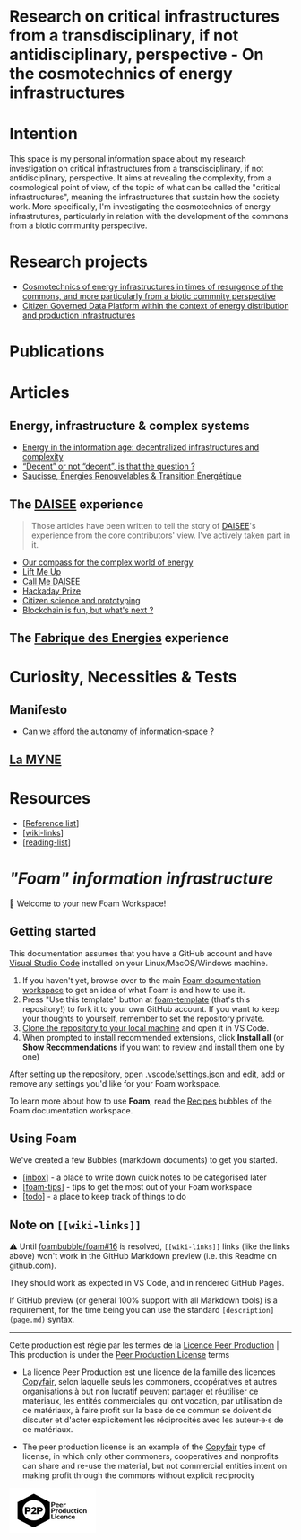 Research on critical infrastructures from a transdisciplinary, if not antidisciplinary, perspective - On the cosmotechnics of energy infrastructures
===

# Intention

This space is my personal information space about my research investigation on critical infrastructures from a transdisciplinary, if not antidisciplinary, perspective. It aims at revealing the complexity, from a cosmological point of view, of the topic of what can be called the "critical infrastructures", meaning the infrastructures that sustain how the society work. More specifically, I'm investigating the cosmotechnics of energy infrastrutures, particularly in relation with the development of the commons from a biotic community perspective. 

# Research projects
* [Cosmotechnics of energy infrastructures in times of resurgence of the commons, and more particularly from a biotic commnity perspective](research-project_cosmotechnics-energy-infrastructure.md)
* [Citizen Governed Data Platform within the context of energy distribution and production infrastructures](research-project_energy-cgdp.md)

# Publications


# Articles
## Energy, infrastructure & complex systems
* [Energy in the information age: decentralized infrastructures and complexity](article_energy-information-age.md)
* [“Decent” or not “decent”, is that the question ?](article_energy-decent-or-not.md)
* [Saucisse, Énergies Renouvelables & Transition Énergétique](article_energy-saucisse-transition.md)

## The [DAISEE](https://daisee.cc) experience
> Those articles have been written to tell the story of [DAISEE](https://daisee.cc)'s experience from the core contributors' view. I've actively taken part in it.
* [Our compass for the complex world of energy](article_daisee-compass-for-the-new-world.md)
* [Lift Me Up](article_daisee-ep.-0-cellcamp-2016-lift-me-up.md)
* [Call Me DAISEE](article_daisee-ep.-1-call-me-daisee.md)
* [Hackaday Prize](article_daisee-ep.-2-hackaday-prize-2016.md)
* [Citizen science and prototyping](article_daisee-ep.-3-citizen-scientists-and-automation.md)
* [Blockchain is fun, but what's next ?](article_daisee-ep.4-blockchain-is-fun-but-whats-next.md)

## The [Fabrique des Energies](https://fabenergies.cc) experience


# Curiosity, Necessities & Tests
## Manifesto
* [Can we afford the autonomy of information-space ?](article_manifesto-autonomy-information-space.md)

## [La MYNE](https://lamyne.org)

# Resources
* [[Reference list]]
* [[wiki-links]]
* [[reading-list]]

# _"Foam" information infrastructure_

👋 Welcome to your new Foam Workspace!

## Getting started

This documentation assumes that you have a GitHub account and have [Visual Studio Code](https://code.visualstudio.com/) installed on your Linux/MacOS/Windows machine.

1. If you haven't yet, browse over to the main [Foam documentation workspace](https://foambubble.github.io/foam) to get an idea of what Foam is and how to use it.
2. Press "Use this template" button at [foam-template](https://github.com/foambubble/foam-template/generate) (that's this repository!) to fork it to your own GitHub account. If you want to keep your thoughts to yourself, remember to set the repository private.
3. [Clone the repository to your local machine](https://help.github.com/en/github/creating-cloning-and-archiving-repositories/cloning-a-repository) and open it in VS Code.
4. When prompted to install recommended extensions, click **Install all** (or **Show Recommendations** if you want to review and install them one by one)

After setting up the repository, open [.vscode/settings.json](.vscode/settings.json) and edit, add or remove any settings you'd like for your Foam workspace.

To learn more about how to use **Foam**, read the [Recipes](https://foambubble.github.io/foam/recipes) bubbles of the Foam documentation workspace.


## Using Foam

We've created a few Bubbles (markdown documents) to get you started.

- [[inbox]] - a place to write down quick notes to be categorised later
- [[foam-tips]] - tips to get the most out of your Foam workspace
- [[todo]] - a place to keep track of things to do

## Note on `[[wiki-links]]`

⚠️ Until [foambubble/foam#16](https://github.com/foambubble/foam/issues/16) is resolved, `[[wiki-links]]` links (like the links above) won't work in the GitHub Markdown preview (i.e. this Readme on github.com). 

They should work as expected in VS Code, and in rendered GitHub Pages.

If GitHub preview (or general 100% support with all Markdown tools) is a requirement, for the time being you can use the standard `[description](page.md)` syntax.

---

Cette production est régie par les termes de la [Licence Peer Production](https://wiki.p2pfoundation.net/Peer_Production_License) | This production is under the [Peer Production License](https://wiki.p2pfoundation.net/Peer_Production_License) terms

* La licence Peer Production est une licence de la famille des licences [Copyfair](https://wiki.p2pfoundation.net/CopyFair_License), selon laquelle seuls les commoners, coopératives et autres organisations à but non lucratif peuvent partager et réutiliser ce matériaux, les entités commerciales qui ont vocation, par utilisation de ce matériaux, à faire profit sur la base de ce commun se doivent de discuter et d'acter explicitement les réciprocités avec les auteur·e·s de ce matériaux.

* The peer production license is an example of the [Copyfair](https://wiki.p2pfoundation.net/CopyFair_License) type of license, in which only other commoners, cooperatives and nonprofits can share and re-use the material, but not commercial entities intent on making profit through the commons without explicit reciprocity

![Peer Production Licence Logo](assets/img/licences/PPL.png)


[//begin]: # "Autogenerated link references for markdown compatibility"
[Reference list]: reference-list "Reference list"
[wiki-links]: wiki-links "Wiki Links"
[reading-list]: reading-list "reading-list"
[inbox]: inbox "Inbox"
[foam-tips]: foam-tips "Foam tips"
[todo]: todo "Todo"
[//end]: # "Autogenerated link references"
